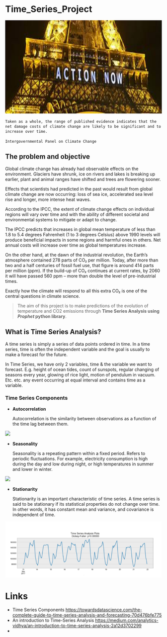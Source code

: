 # Time_Series_Project

<p align="center">
 <img src="https://github.com/AnaAGG/Time_Series_Project/blob/main/Images/main.jpeg" width="800" height="300" >
</p>

    Taken as a whole, the range of published evidence indicates that the net damage costs of climate change are likely to be significant and to increase over time.

    Intergovernmental Panel on Climate Change
 

## The problem and objective

Global climate change has already had observable effects on the environment. Glaciers have shrunk, ice on rivers and lakes is breaking up earlier, plant and animal ranges have shifted and trees are flowering sooner.

Effects that scientists had predicted in the past would result from global climate change are now occurring: loss of sea ice, accelerated sea level rise and longer, more intense heat waves.

According to the IPCC, the extent of climate change effects on individual regions will vary over time and with the ability of different societal and environmental systems to mitigate or adapt to change.

The IPCC predicts that increases in global mean temperature of less than 1.8 to 5.4 degrees Fahrenheit (1 to 3 degrees Celsius) above 1990 levels will produce beneficial impacts in some regions and harmful ones in others. Net annual costs will increase over time as global temperatures increase.

On the other hand, at the dawn of the industrial revolution, the Earth’s atmosphere contained 278 parts of CO₂ per million. Today, after more than two and a half centuries of fossil fuel use, that figure is around 414 parts per million (ppm). If the build-up of CO₂ continues at current rates, by 2060 it will have passed 560 ppm – more than double the level of pre-industrial times.

Exactly how the climate will respond to all this extra CO₂ is one of the central questions in climate science. 

> The aim of this project is to make predictions of the evolution of temperature and CO2 emissions through **Time Series Analysis using *Prophet* python library**.



## What is Time Series Analysis?

A time series is simply a series of data points ordered in time. In a time series, time is often the independent variable and the goal is usually to make a forecast for the future.

In Time Series, we have only 2 variables, time & the variable we want to forecast. E.g. height of ocean tides, count of sunspots, regular changing of seasons every year, glowing of rice light, motion of pendulum in vacuum. Etc. etc. any event occurring at equal interval and contains time as a variable.

### **Time Series Components**



- **Autocorrelation**

    Autocorrelation is the similarity between observations as a function of the time lag between them. 

<img src="[Correlation](https://github.com/AnaAGG/Workshops/blob/main/Time-Series-Prophet/Images/Correlation.png)">

- **Seasonality**

    Seasonality is a repeating pattern within a fixed period. Refers to periodic fluctuations. For example, electricity consumption is high during the day and low during night, or high temperatures in summer and lower in winter.

<img src="https://github.com/AnaAGG/Workshops/blob/main/Time-Series-Prophet/Images/main.jpeg">

- **Stationarity**

    Stationarity is an important characteristic of time series. A time series is said to be stationary if its statistical properties do not change over time. In other words, it has constant mean and variance, and covariance is independent of time.

<img src="https://github.com/AnaAGG/Time_Series_Project/blob/main/Images/Stationarity.png">


# Links

- Time Series Components https://towardsdatascience.com/the-complete-guide-to-time-series-analysis-and-forecasting-70d476bfe775   
- An introduction to Time-Series Analysis https://medium.com/analytics-vidhya/an-introduction-to-time-series-analysis-2a12d3702299
- 

